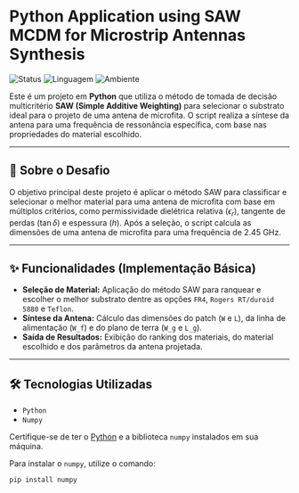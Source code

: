 # Python Application using SAW MCDM for Microstrip Antennas Synthesis

![Status](https://img.shields.io/badge/status-conclu%C3%ADdo-green)
![Linguagem](https://img.shields.io/badge/linguagem-Python-blue?logo=python)
![Ambiente](https://img.shields.io/badge/ambiente-Node.js-green?logo=node.js)

Este é um projeto em **Python** que utiliza o método de tomada de decisão multicritério **SAW (Simple Additive Weighting)** para selecionar o substrato ideal para o projeto de uma antena de microfita. O script realiza a síntese da antena para uma frequência de ressonância específica, com base nas propriedades do material escolhido.

---

## 🏁 Sobre o Desafio

O objetivo principal deste projeto é aplicar o método SAW para classificar e selecionar o melhor material para uma antena de microfita com base em múltiplos critérios, como permissividade dielétrica relativa ($\epsilon_r$), tangente de perdas ($\tan\delta$) e espessura ($h$). Após a seleção, o script calcula as dimensões de uma antena de microfita para uma frequência de 2.45 GHz.

---

## ✨ Funcionalidades (Implementação Básica)

-   **Seleção de Material:** Aplicação do método SAW para ranquear e escolher o melhor substrato dentre as opções `FR4`, `Rogers RT/duroid 5880` e `Teflon`.
-   **Síntese da Antena:** Cálculo das dimensões do patch (`W` e `L`), da linha de alimentação (`W_f`) e do plano de terra (`W_g` e `L_g`).
-   **Saída de Resultados:** Exibição do ranking dos materiais, do material escolhido e dos parâmetros da antena projetada.

---

## 🛠️ Tecnologias Utilizadas

-   `Python`
-   `Numpy`



Certifique-se de ter o [Python](https://www.python.org/) e a biblioteca `numpy` instalados em sua máquina.

Para instalar o `numpy`, utilize o comando:

```bash
pip install numpy
